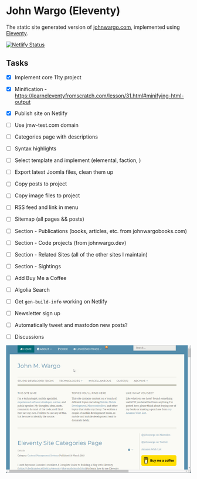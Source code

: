 # John Wargo (Eleventy)

The static site generated version of [johnwargo.com](https://johnwargo.com), implemented using [Eleventy](https://www.11ty.dev/).

[![Netlify Status](https://api.netlify.com/api/v1/badges/9c776198-312a-450e-a329-fbb33e7afa79/deploy-status)](https://app.netlify.com/sites/johnwargo/deploys)

## Tasks

* [x] Implement core 11ty project
* [x] Minification - https://learneleventyfromscratch.com/lesson/31.html#minifying-html-output
* [x] Publish site on Netlify
* [ ] Use jmw-test.com domain
* [ ] Categories page with descriptions
* [ ] Syntax highlights
* [ ] Select template and implement (elemental, faction, )
* [ ] Export latest Joomla files, clean them up
* [ ] Copy posts to project
* [ ] Copy image files to project
* [ ] RSS feed and link in menu
* [ ] Sitemap (all pages && posts)
* [ ] Section - Publications (books, articles, etc. from johnwargobooks.com)
* [ ] Section - Code projects (from johnwargo.dev)
* [ ] Section - Related Sites (all of the other sites I maintain)
* [ ] Section - Sightings
* [ ] Add Buy Me a Coffee
* [ ] Algolia Search
* [ ] Get `gen-build-info` working on Netlify
* [ ] Newsletter sign up
* [ ] Automatically tweet and mastodon new posts?
* [ ] Discussions


![Home Page](images/image-01.png)
